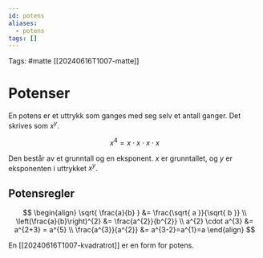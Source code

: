 ```yaml
---
id: potens
aliases:
  - potens
tags: []
---
```


Tags: #matte [[20240616T1007-matte]]

# Potenser

En potens er et uttrykk som ganges med seg selv et antall ganger. Det skrives som $x^y$.

$$
x^{4} = x \cdot x \cdot x \cdot x
$$

Den består av et grunntall og en eksponent. $x$ er grunntallet, og $y$ er eksponenten i uttrykket $x^y$.

## Potensregler

$$
\begin{align}
\sqrt{ \frac{a}{b} } &= \frac{\sqrt{ a }}{\sqrt{ b }} \\
\left(\frac{a}{b}\right)^{2} &= \frac{a^{2}}{b^{2}} \\
a^{2} \cdot a^{3} &= a^{2+3} = a^{5} \\
\frac{a^{3}}{a^{2}} &= a^{3-2}=a^{1}=a
\end{align}
$$

En [[20240616T1007-kvadratrot]] er en form for potens.
